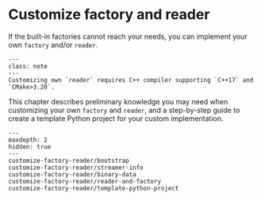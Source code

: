 # Customize factory and reader

If the built-in factories cannot reach your needs, you can implement your own `factory` and/or `reader`. 

<!-- This requires some knowledge of `ROOT`'s streaming mechanism and `uproot-custom`'s design. -->

```{admonition} Prerequisites
---
class: note
---
Customizing own `reader` requires C++ compiler supporting `C++17` and `CMake>3.20`.
```

This chapter describes preliminary knowledge you may need when customizing your own `factory` and `reader`, and a step-by-step guide to create a template Python project for your custom implementation.

```{toctree}
---
maxdepth: 2
hidden: true
---
customize-factory-reader/bootstrap
customize-factory-reader/streamer-info
customize-factory-reader/binary-data
customize-factory-reader/reader-and-factory
customize-factory-reader/template-python-project
```
